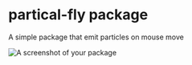 # partical-fly package

A simple package that emit particles on mouse move

![A screenshot of your package](http://o9se8xpch.bkt.clouddn.com/demo.gif)
